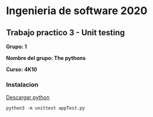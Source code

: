 # Ingenieria de software 2020
## Trabajo practico 3 - Unit testing

**Grupo: 1**

**Nombre del grupo: The pythons**

**Curso: 4K10**


### Instalacion
[Descargar python](https://www.python.org/downloads/)
```
python3 -m unittest appTest.py
```
